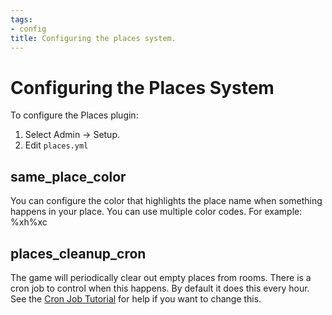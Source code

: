 ```yaml
---
tags:
- config
title: Configuring the places system.
---
```

# Configuring the Places System

To configure the Places plugin:

1. Select Admin -> Setup.
2. Edit `places.yml`

## same_place_color

You can configure the color that highlights the place name when something happens in your place. You can use multiple color codes.  For example: %xh%xc

## places_cleanup_cron

The game will periodically clear out empty places from rooms.  There is a cron job to control when this happens.  By default it does this every hour.  See the [Cron Job Tutorial](http://www.aresmush.com/tutorials/code/cron) for help if you want to change this.